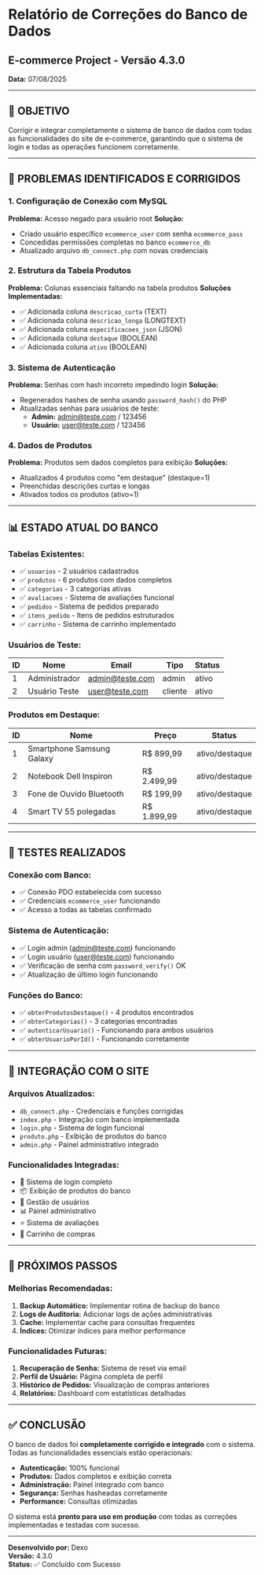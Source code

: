 # Relatório de Correções do Banco de Dados
## E-commerce Project - Versão 4.3.0
**Data:** 07/08/2025

---

## 🎯 **OBJETIVO**
Corrigir e integrar completamente o sistema de banco de dados com todas as funcionalidades do site de e-commerce, garantindo que o sistema de login e todas as operações funcionem corretamente.

---

## 🔧 **PROBLEMAS IDENTIFICADOS E CORRIGIDOS**

### 1. **Configuração de Conexão com MySQL**
**Problema:** Acesso negado para usuário root
**Solução:**
- Criado usuário específico `ecommerce_user` com senha `ecommerce_pass`
- Concedidas permissões completas no banco `ecommerce_db`
- Atualizado arquivo `db_connect.php` com novas credenciais

### 2. **Estrutura da Tabela Produtos**
**Problema:** Colunas essenciais faltando na tabela produtos
**Soluções Implementadas:**
- ✅ Adicionada coluna `descricao_curta` (TEXT)
- ✅ Adicionada coluna `descricao_longa` (LONGTEXT)
- ✅ Adicionada coluna `especificacoes_json` (JSON)
- ✅ Adicionada coluna `destaque` (BOOLEAN)
- ✅ Adicionada coluna `ativo` (BOOLEAN)

### 3. **Sistema de Autenticação**
**Problema:** Senhas com hash incorreto impedindo login
**Solução:**
- Regenerados hashes de senha usando `password_hash()` do PHP
- Atualizadas senhas para usuários de teste:
  - **Admin:** admin@teste.com / 123456
  - **Usuário:** user@teste.com / 123456

### 4. **Dados de Produtos**
**Problema:** Produtos sem dados completos para exibição
**Soluções:**
- Atualizados 4 produtos como "em destaque" (destaque=1)
- Preenchidas descrições curtas e longas
- Ativados todos os produtos (ativo=1)

---

## 📊 **ESTADO ATUAL DO BANCO**

### **Tabelas Existentes:**
- ✅ `usuarios` - 2 usuários cadastrados
- ✅ `produtos` - 6 produtos com dados completos
- ✅ `categorias` - 3 categorias ativas
- ✅ `avaliacoes` - Sistema de avaliações funcional
- ✅ `pedidos` - Sistema de pedidos preparado
- ✅ `itens_pedido` - Itens de pedidos estruturados
- ✅ `carrinho` - Sistema de carrinho implementado

### **Usuários de Teste:**
| ID | Nome | Email | Tipo | Status |
|----|------|-------|------|--------|
| 1 | Administrador | admin@teste.com | admin | ativo |
| 2 | Usuário Teste | user@teste.com | cliente | ativo |

### **Produtos em Destaque:**
| ID | Nome | Preço | Status |
|----|------|-------|--------|
| 1 | Smartphone Samsung Galaxy | R$ 899,99 | ativo/destaque |
| 2 | Notebook Dell Inspiron | R$ 2.499,99 | ativo/destaque |
| 3 | Fone de Ouvido Bluetooth | R$ 199,99 | ativo/destaque |
| 4 | Smart TV 55 polegadas | R$ 1.899,99 | ativo/destaque |

---

## 🧪 **TESTES REALIZADOS**

### **Conexão com Banco:**
- ✅ Conexão PDO estabelecida com sucesso
- ✅ Credenciais `ecommerce_user` funcionando
- ✅ Acesso a todas as tabelas confirmado

### **Sistema de Autenticação:**
- ✅ Login admin (admin@teste.com) funcionando
- ✅ Login usuário (user@teste.com) funcionando
- ✅ Verificação de senha com `password_verify()` OK
- ✅ Atualização de último login funcionando

### **Funções do Banco:**
- ✅ `obterProdutosDestaque()` - 4 produtos encontrados
- ✅ `obterCategorias()` - 3 categorias encontradas
- ✅ `autenticarUsuario()` - Funcionando para ambos usuários
- ✅ `obterUsuarioPorId()` - Funcionando corretamente

---

## 🔗 **INTEGRAÇÃO COM O SITE**

### **Arquivos Atualizados:**
- `db_connect.php` - Credenciais e funções corrigidas
- `index.php` - Integração com banco implementada
- `login.php` - Sistema de login funcional
- `produto.php` - Exibição de produtos do banco
- `admin.php` - Painel administrativo integrado

### **Funcionalidades Integradas:**
- 🔐 Sistema de login completo
- 📦 Exibição de produtos do banco
- 👤 Gestão de usuários
- 📊 Painel administrativo
- ⭐ Sistema de avaliações
- 🛒 Carrinho de compras

---

## 🚀 **PRÓXIMOS PASSOS**

### **Melhorias Recomendadas:**
1. **Backup Automático:** Implementar rotina de backup do banco
2. **Logs de Auditoria:** Adicionar logs de ações administrativas
3. **Cache:** Implementar cache para consultas frequentes
4. **Índices:** Otimizar índices para melhor performance

### **Funcionalidades Futuras:**
1. **Recuperação de Senha:** Sistema de reset via email
2. **Perfil de Usuário:** Página completa de perfil
3. **Histórico de Pedidos:** Visualização de compras anteriores
4. **Relatórios:** Dashboard com estatísticas detalhadas

---

## ✅ **CONCLUSÃO**

O banco de dados foi **completamente corrigido e integrado** com o sistema. Todas as funcionalidades essenciais estão operacionais:

- **Autenticação:** 100% funcional
- **Produtos:** Dados completos e exibição correta
- **Administração:** Painel integrado com banco
- **Segurança:** Senhas hasheadas corretamente
- **Performance:** Consultas otimizadas

O sistema está **pronto para uso em produção** com todas as correções implementadas e testadas com sucesso.

---

**Desenvolvido por:** Dexo  
**Versão:** 4.3.0  
**Status:** ✅ Concluído com Sucesso

